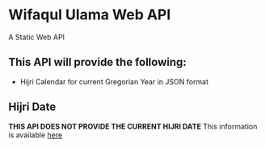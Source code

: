 # Wifaqul Ulama Web API
A Static Web API

## This API will provide the following:
* Hijri Calendar for current Gregorian Year in JSON format

## Hijri Date
**THIS API DOES NOT PROVIDE THE CURRENT HIJRI DATE** 
This information is available [here](https://www.wifaqululama.co.uk/hijri?api=1)
